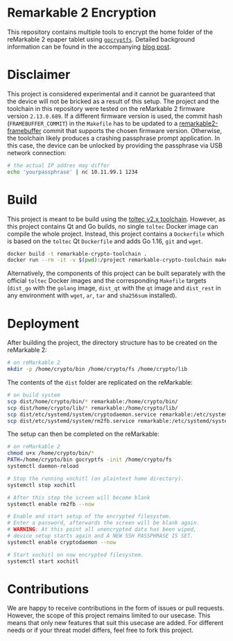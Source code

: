 # Remarkable 2 Encryption

This repository contains multiple tools to encrypt the home folder of the
reMarkable 2 epaper tablet using
[`gocryptfs`](https://github.com/rfjakob/gocryptfs). Detailed background
information can be found in the accompanying [blog
post](https://blog.redteam-pentesting.de/2021/remarkable-encryption/).

# Disclaimer

This project is considered experimental and it cannot be guaranteed that the
device will not be bricked as a result of this setup. The project and the
toolchain in this repository were tested on the reMarkable 2 firmware version
`2.13.0.689`. If a different firmware version is used, the commit hash
(`FRAMEBUFFER_COMMIT`) in the `Makefile` has to be updated to a
[remarkable2-framebuffer](https://github.com/ddvk/remarkable2-framebuffer)
commit that supports the chosen firmware version. Otherwise, the toolchain
likely produces a crashing passphrase prompt application. In this case, the
device can be unlocked by providing the passphrase via USB network connection:

```bash
# the actual IP addres may differ
echo 'yourpassphrase' | nc 10.11.99.1 1234
```

# Build

This project is meant to be build using the [toltec v2.x
toolchain](https://github.com/toltec-dev/toolchain/tree/v2.x). However, as this
project contains Qt and Go builds, no single `toltec` Docker image can compile
the whole project. Instead, this project contains a `Dockerfile` which is based
on the `toltec` Qt `Dockerfile` and adds Go 1.16, `git` and `wget`.

```bash
docker build -t remarkable-crypto-toolchain .
docker run --rm -it -v $(pwd):/project remarkable-crypto-toolchain make
```

Alternatively, the components of this project can be built separately with the
official `toltec` Docker images and the corresponding `Makefile` targets
(`dist_go` with the `golang` image, `dist_qt` with the `qt` image and
`dist_rest` in any environment with `wget`, `ar`, `tar` and `sha256sum`
installed).

# Deployment

After building the project, the directory structure has to be created on the
reMarkable 2:

```bash
# on reMarkable 2
mkdir -p /home/crypto/bin /home/crypto/fs /home/crypto/lib
```

The contents of the `dist` folder are replicated on the reMarkable:

```bash
# on build system
scp dist/home/crypto/bin/* remarkable:/home/crypto/bin/
scp dist/home/crypto/lib/* remarkable:/home/crypto/lib/
scp dist/etc/systemd/system/cryptodaemon.service remarkable:/etc/systemd/system/
scp dist/etc/systemd/system/rm2fb.service remarkable:/etc/systemd/system/
```

The setup can then be completed on the reMarkable:

```bash
# on reMarkable 2
chmod u+x /home/crypto/bin/*
PATH=/home/crypto/bin gocryptfs -init /home/crypto/fs
systemctl daemon-reload

# Stop the running xochitl (on plaintext home directory).
systemctl stop xochitl

# After this step the screen will become blank
systemctl enable rm2fb --now

# Enable and start setup of the encrypted filesystem.
# Enter a password, afterwards the screen will be blank again.
# WARNING: At this point all unencrypted data has been wiped,
# device setup starts again and A NEW SSH PASSPHRASE IS SET.
systemctl enable cryptodaemon --now

# Start xochitl on now encrypted filesystem.
systemctl start xochitl
```

# Contributions

We are happy to receive contributions in the form of issues or pull requests.
However, the scope of this project remains limited to our usecase. This means
that only new features that suit this usecase are added. For different needs
or if your threat model differs, feel free to fork this project.
